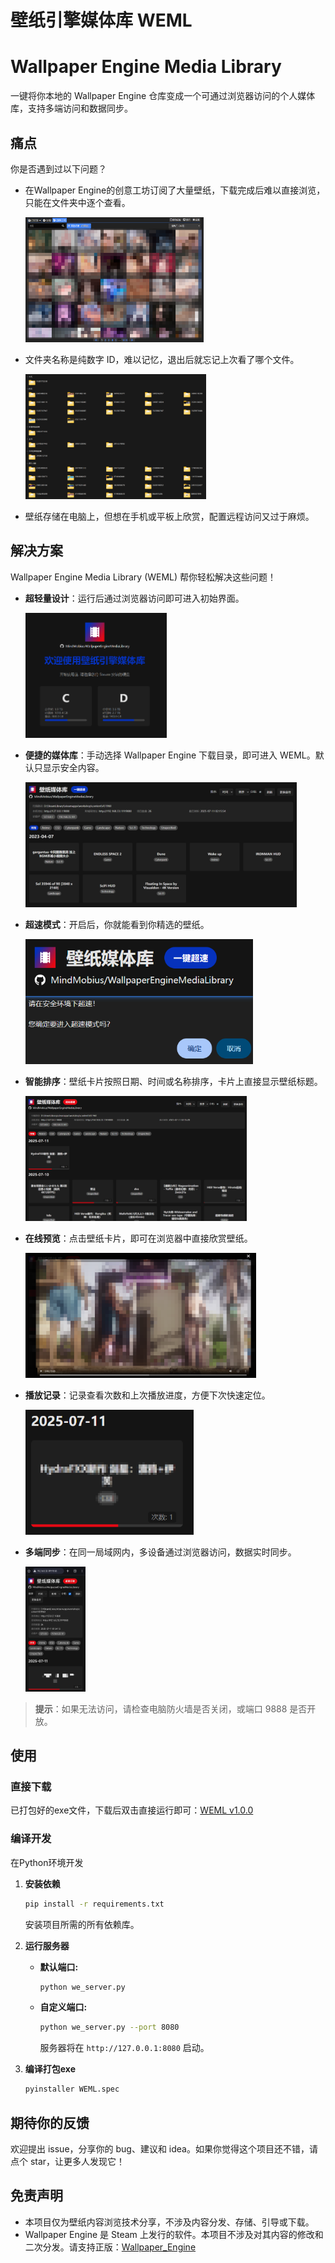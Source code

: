 # 壁纸引擎媒体库 WEML
# Wallpaper Engine Media Library

一键将你本地的 Wallpaper Engine 仓库变成一个可通过浏览器访问的个人媒体库，支持多端访问和数据同步。

## 痛点

你是否遇到过以下问题？

*   在Wallpaper Engine的创意工坊订阅了大量壁纸，下载完成后难以直接浏览，只能在文件夹中逐个查看。

    <img src="screenshot/picture_1.png" height="200">
*   文件夹名称是纯数字 ID，难以记忆，退出后就忘记上次看了哪个文件。

    <img src="screenshot/picture_2.png" height="200">
*   壁纸存储在电脑上，但想在手机或平板上欣赏，配置远程访问又过于麻烦。

## 解决方案

Wallpaper Engine Media Library (WEML) 帮你轻松解决这些问题！

*   **超轻量设计**：运行后通过浏览器访问即可进入初始界面。
    
    <img src="screenshot/picture_3.png" height="200">
*   **便捷的媒体库**：手动选择 Wallpaper Engine 下载目录，即可进入 WEML。默认只显示安全内容。

    <img src="screenshot/picture_4.png" height="200">
*   **超速模式**：开启后，你就能看到你精选的壁纸。

    <img src="screenshot/picture_5.png" height="200">
*   **智能排序**：壁纸卡片按照日期、时间或名称排序，卡片上直接显示壁纸标题。

    <img src="screenshot/picture_6.png" height="200">
*   **在线预览**：点击壁纸卡片，即可在浏览器中直接欣赏壁纸。

    <img src="screenshot/picture_7.png" height="200">
*   **播放记录**：记录查看次数和上次播放进度，方便下次快速定位。

    <img src="screenshot/picture_8.png" height="200">
*   **多端同步**：在同一局域网内，多设备通过浏览器访问，数据实时同步。
  
    <img src="screenshot/picture_9.png" height="200">

>   **提示**：如果无法访问，请检查电脑防火墙是否关闭，或端口 9888 是否开放。
## 使用

### 直接下载

已打包好的exe文件，下载后双击直接运行即可：[WEML v1.0.0](https://github.com/MindMobius/WallpaperEngineMediaLibrary/releases/download/v1.0.0/WEML.exe)

### 编译开发
在Python环境开发

1.  **安装依赖**

    ```bash
    pip install -r requirements.txt
    ```

    安装项目所需的所有依赖库。

2.  **运行服务器**

    *   **默认端口:**

        ```bash
        python we_server.py
        ```

    *   **自定义端口:**

        ```bash
        python we_server.py --port 8080
        ```

        服务器将在 `http://127.0.0.1:8080` 启动。

3.  **编译打包exe**

    ```bash
    pyinstaller WEML.spec
    ```

## 期待你的反馈

欢迎提出 issue，分享你的 bug、建议和 idea。如果你觉得这个项目还不错，请点个 star，让更多人发现它！

## 免责声明

*   本项目仅为壁纸内容浏览技术分享，不涉及内容分发、存储、引导或下载。
*   Wallpaper Engine 是 Steam 上发行的软件。本项目不涉及对其内容的修改和二次分发。请支持正版：[Wallpaper_Engine](https://store.steampowered.com/app/431960/Wallpaper_Engine/)
